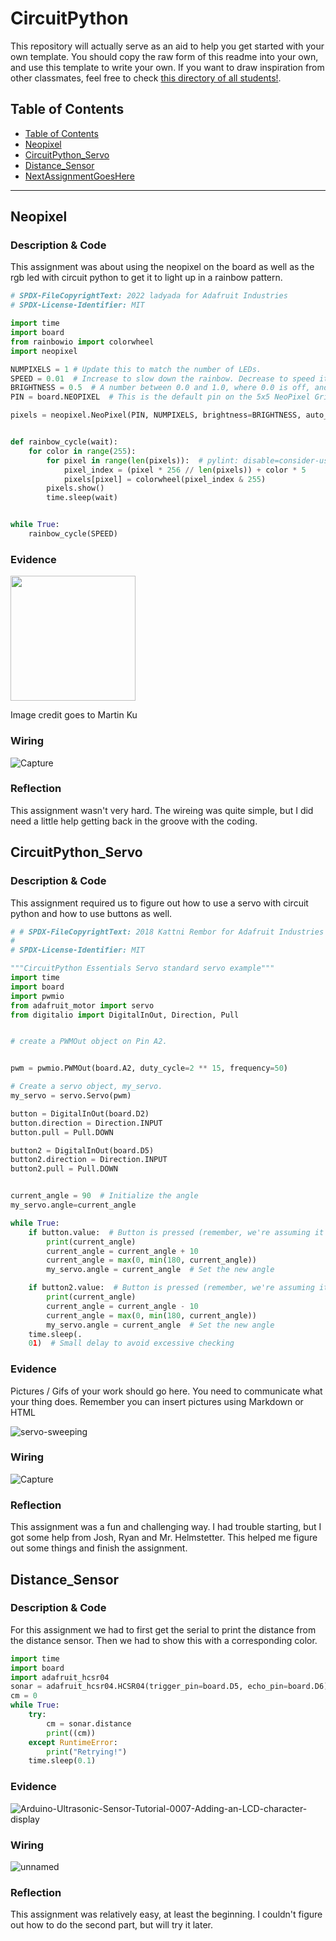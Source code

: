 # CircuitPython
This repository will actually serve as an aid to help you get started with your own template.  You should copy the raw form of this readme into your own, and use this template to write your own.  If you want to draw inspiration from other classmates, feel free to check [this directory of all students!](https://github.com/chssigma/Class_Accounts).
## Table of Contents
* [Table of Contents](#TableOfContents)
* [Neopixel](#Neopixel)
* [CircuitPython_Servo](#CircuitPython_Servo)
* [Distance_Sensor](#Distance_Sensor)
* [NextAssignmentGoesHere](#NextAssignment)
---

## Neopixel
### Description & Code
This assignment was about using the neopixel on the board as well as the rgb led with circuit python to get it to light up in a rainbow pattern.
```python
# SPDX-FileCopyrightText: 2022 ladyada for Adafruit Industries
# SPDX-License-Identifier: MIT

import time
import board
from rainbowio import colorwheel
import neopixel

NUMPIXELS = 1 # Update this to match the number of LEDs.
SPEED = 0.01  # Increase to slow down the rainbow. Decrease to speed it up.
BRIGHTNESS = 0.5  # A number between 0.0 and 1.0, where 0.0 is off, and 1.0 is max.
PIN = board.NEOPIXEL  # This is the default pin on the 5x5 NeoPixel Grid BFF.

pixels = neopixel.NeoPixel(PIN, NUMPIXELS, brightness=BRIGHTNESS, auto_write=False)


def rainbow_cycle(wait):
    for color in range(255):
        for pixel in range(len(pixels)):  # pylint: disable=consider-using-enumerate
            pixel_index = (pixel * 256 // len(pixels)) + color * 5
            pixels[pixel] = colorwheel(pixel_index & 255)
        pixels.show()
        time.sleep(wait)


while True:
    rainbow_cycle(SPEED)
```


### Evidence


<img src="https://learn.adafruit.com/system/assets/assets/000/029/993/original/adafruit_products_2945limorgif_BIG.gif?1453742429" style="width:200px;">



Image credit goes to Martin Ku



### Wiring
![Capture](https://github.com/ldengel3718/Engr3/assets/143533539/26ac5589-7d16-4440-88b8-915730de3213)

### Reflection
This assignment wasn't very hard. The wireing was quite simple, but I did need a little help getting back in the groove with the coding.



## CircuitPython_Servo

### Description & Code
This assignment required us to figure out how to use a servo with circuit python and how to use buttons as well. 
```python
# # SPDX-FileCopyrightText: 2018 Kattni Rembor for Adafruit Industries
#
# SPDX-License-Identifier: MIT

"""CircuitPython Essentials Servo standard servo example"""
import time
import board
import pwmio
from adafruit_motor import servo
from digitalio import DigitalInOut, Direction, Pull


# create a PWMOut object on Pin A2.


pwm = pwmio.PWMOut(board.A2, duty_cycle=2 ** 15, frequency=50)

# Create a servo object, my_servo.
my_servo = servo.Servo(pwm)

button = DigitalInOut(board.D2)
button.direction = Direction.INPUT
button.pull = Pull.DOWN

button2 = DigitalInOut(board.D5)
button2.direction = Direction.INPUT
button2.pull = Pull.DOWN


current_angle = 90  # Initialize the angle
my_servo.angle=current_angle

while True:
    if button.value:  # Button is pressed (remember, we're assuming it's pull-down)
        print(current_angle)
        current_angle = current_angle + 10
        current_angle = max(0, min(180, current_angle))
        my_servo.angle = current_angle  # Set the new angle

    if button2.value:  # Button is pressed (remember, we're assuming it's pull-down)
        print(current_angle)
        current_angle = current_angle - 10
        current_angle = max(0, min(180, current_angle))
        my_servo.angle = current_angle  # Set the new angle
    time.sleep(.
    01)  # Small delay to avoid excessive checking
```

### Evidence
Pictures / Gifs of your work should go here.  You need to communicate what your thing does.
Remember you can insert pictures using Markdown or HTML



![servo-sweeping](https://github.com/ldengel3718/Engr3/assets/143533539/e7bc0941-81fa-479f-aa34-4f226bd29ee9)

### Wiring
![Capture](https://github.com/ldengel3718/Engr3/assets/143533539/946ec9f5-aa5e-43f6-85f8-bd1cee2f63c1)

### Reflection

This assignment was a fun and challenging way. I had trouble starting, but I got some help from Josh, Ryan and Mr. Helmstetter. This helped me figure out some things and finish the assignment.





## Distance_Sensor

### Description & Code
For this assignment we had to first get the serial to print the distance from the distance sensor. Then we had to show this with a corresponding color. 

```python
import time
import board
import adafruit_hcsr04
sonar = adafruit_hcsr04.HCSR04(trigger_pin=board.D5, echo_pin=board.D6)
cm = 0
while True:
    try:
        cm = sonar.distance
        print((cm))
    except RuntimeError:
        print("Retrying!")
    time.sleep(0.1)

```

### Evidence
![Arduino-Ultrasonic-Sensor-Tutorial-0007-Adding-an-LCD-character-display](https://github.com/rkish3721/Eng3/assets/143533512/e204a3d0-4657-4320-b3c4-b8fe1ea702f5)

### Wiring
![unnamed](https://github.com/rkish3721/Eng3/assets/143533512/f964e1ce-5fe3-4822-bf0c-4d395d91436c)

### Reflection
This assignment was relatively easy, at least the beginning. I couldn't figure out how to do the second part, but will try it later.
